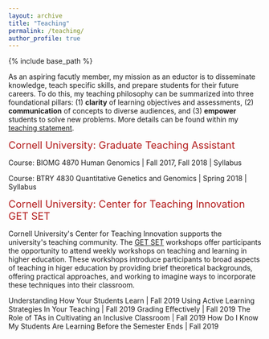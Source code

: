 ```yaml
---
layout: archive
title: "Teaching"
permalink: /teaching/
author_profile: true
---
```


{% include base_path %}

As an aspiring facutly member, my mission as an eductor is to disseminate knowledge, teach specific skills, and prepare students for their future careers. To do this, my teaching philosophy can be summarized into three foundational pillars: (1) **clarity** of learning objectives and assessments, (2) **communication** of concepts to diverse audiences, and (3) **empower** students to solve new problems. More details can be found within my [teaching statement](/assets/teaching_statement.pdf). 


 <span style="color:#B31B1B;font-size:20px"> Cornell University: Graduate Teaching Assistant </span>

 Course: BIOMG 4870 Human Genomics | Fall 2017, Fall 2018 | Syllabus

 Course: BTRY 4830 Quantitative Genetics and Genomics | Spring 2018 | Syllabus

 <span style="color:#B31B1B;font-size:20px"> Cornell University: Center for Teaching Innovation GET SET </span>

Cornell University's Center for Teaching Innovation supports the university's teaching community. The [GET SET](https://teaching.cornell.edu/programs/get-set-workshops) workshops offer participants the opportunity to attend weekly workshops on teaching and learning in higher education. These workshops introduce participants to broad aspects of teaching in higer education by providing brief theoretical backgrounds, offering practical approaches, and working to imagine ways to incorporate these techniques into their classroom. 

Understanding How Your Students Learn | Fall 2019 
Using Active Learning Strategies In Your Teaching | Fall 2019
Grading Effectively | Fall 2019
The Role of TAs in Cultivating an Inclusive Classroom | Fall 2019 
How Do I Know My Students Are Learning Before the Semester Ends | Fall 2019
